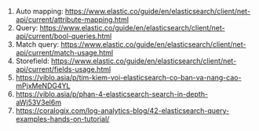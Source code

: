 1. Auto mapping: https://www.elastic.co/guide/en/elasticsearch/client/net-api/current/attribute-mapping.html
2. Query: https://www.elastic.co/guide/en/elasticsearch/client/net-api/current/bool-queries.html
3. Match query: https://www.elastic.co/guide/en/elasticsearch/client/net-api/current/match-usage.html
4. Storefield: https://www.elastic.co/guide/en/elasticsearch/client/net-api/current/fields-usage.html
5. https://viblo.asia/p/tim-kiem-voi-elasticsearch-co-ban-va-nang-cao-mPjxMeNDG4YL
6. https://viblo.asia/p/phan-4-elasticsearch-search-in-depth-aWj53V3el6m
7. https://coralogix.com/log-analytics-blog/42-elasticsearch-query-examples-hands-on-tutorial/
